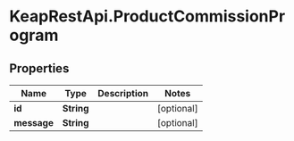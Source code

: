 # KeapRestApi.ProductCommissionProgram

## Properties

Name | Type | Description | Notes
------------ | ------------- | ------------- | -------------
**id** | **String** |  | [optional] 
**message** | **String** |  | [optional] 


